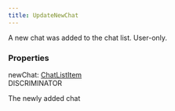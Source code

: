 ```yaml
---
title: UpdateNewChat
---
```


A new chat was added to the chat list. User-only.

### Properties

<div class="flex flex-col gap-3"><div><div class="flex gap-2"><div class="font-mono"><span class="font-bold">newChat</span><span class="opacity-50">:</span> <a href="/types/chatlistitem"  >ChatListItem</a></div><div class="flex items-center"><div class="bg-dbt px-1.5 rounded-md select-none text-fgt text-[10px]">DISCRIMINATOR</div></div></div><div class="pl-3"><div class="no-margin">

The newly added chat

</div></div></div></div>

